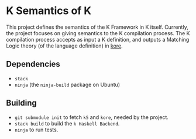 K Semantics of K
================

This project defines the semantics of the K Framework in K itself.
Currently, the project focuses on giving semantics to the
K compilation process. The K compilation process accepts as input
a K definition, and outputs a Matching Logic theory (of the language definition)
in [kore](https://github.com/kframework/kore).


Dependencies
------------

-   `stack`
-   `ninja` (the `ninja-build` package on Ubuntu)

Building
--------

-   `git submodule init` to fetch `k5` and `kore`, needed by the project.
-   `stack build` to build the `k Haskell Backend`.
-   `ninja` to run tests.

